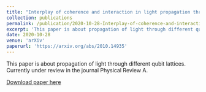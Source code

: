 ```yaml
---
title: "Interplay of coherence and interaction in light propagation through one-dimensional open QED lattices"
collection: publications
permalink: /publication/2020-10-28-Interplay-of-coherence-and-interaction-in-light-propagation-through-1D-open-QED-lattices
excerpt: 'This paper is about propagation of light through different qubit lattices. Currently under review in the journal Physical Review A.'
date: 2020-10-28
venue: 'arXiv'
paperurl: 'https://arxiv.org/abs/2010.14935'
---
```

This paper is about propagation of light through different qubit lattices. Currently under review in the journal Physical Review A.

[Download paper here](https://arxiv.org/abs/2010.14935)

